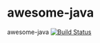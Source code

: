 # awesome-java
awesome-java
[![Build Status](https://travis-ci.org/gaodong/awesome-java.svg?branch=master)](https://travis-ci.org/gaodong/awesome-java)
